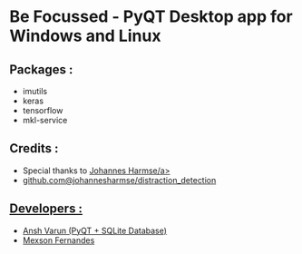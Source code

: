 #  Be Focussed - PyQT Desktop app for Windows and Linux

## Packages :
 - imutils
 - keras 
 - tensorflow
 - mkl-service

## Credits : 
  - Special thanks to <a href="https://github.com/johannesharmse">Johannes Harmse/a>
  - github.com@johannesharmse/distraction_detection
  
## Developers : 
  - Ansh Varun (PyQT + SQLite Database)
  - Mexson Fernandes